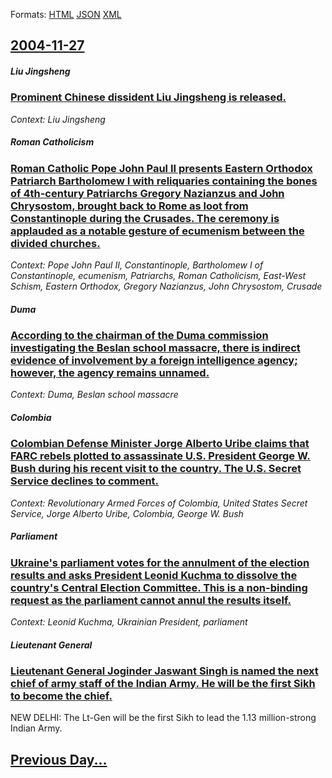 
Formats: [HTML](2004/11/27/index.html)  [JSON](2004/11/27/index.json)  [XML](2004/11/27/index.xml)  

## [2004-11-27](/news/2004/11/27/index.md)

##### Liu Jingsheng
### [ Prominent Chinese dissident Liu Jingsheng is released. ](/news/2004/11/27/prominent-chinese-dissident-liu-jingsheng-is-released.md)
_Context: Liu Jingsheng_

##### Roman Catholicism
### [ Roman Catholic Pope John Paul&nbsp;II presents Eastern Orthodox Patriarch Bartholomew&nbsp;I with reliquaries containing the bones of 4th-century Patriarchs Gregory Nazianzus and John Chrysostom, brought back to Rome as loot from Constantinople during the Crusades. The ceremony is applauded as a notable gesture of ecumenism between the divided churches. ](/news/2004/11/27/roman-catholic-pope-john-paul-nbsp-ii-presents-eastern-orthodox-patriarch-bartholomew-nbsp-i-with-reliquaries-containing-the-bones-of-4th-c.md)
_Context: Pope John Paul&nbsp;II, Constantinople, Bartholomew I of Constantinople, ecumenism, Patriarchs, Roman Catholicism, East-West Schism, Eastern Orthodox, Gregory Nazianzus, John Chrysostom, Crusade_

##### Duma
### [ According to the chairman of the Duma commission investigating the Beslan school massacre, there is indirect evidence of involvement by a foreign intelligence agency; however, the agency remains unnamed. ](/news/2004/11/27/according-to-the-chairman-of-the-duma-commission-investigating-the-beslan-school-massacre-there-is-indirect-evidence-of-involvement-by-a-f.md)
_Context: Duma, Beslan school massacre_

##### Colombia
### [ Colombian Defense Minister Jorge Alberto Uribe claims that FARC rebels plotted to assassinate U.S. President George W. Bush during his recent visit to the country. The U.S. Secret Service declines to comment. ](/news/2004/11/27/colombian-defense-minister-jorge-alberto-uribe-claims-that-farc-rebels-plotted-to-assassinate-u-s-president-george-w-bush-during-his-rece.md)
_Context: Revolutionary Armed Forces of Colombia, United States Secret Service, Jorge Alberto Uribe, Colombia, George W. Bush_

##### Parliament
### [ Ukraine's parliament votes for the annulment of the election results and asks President Leonid Kuchma to dissolve the country's Central Election Committee. This is a non-binding request as the parliament cannot annul the results itself. ](/news/2004/11/27/ukraine-s-parliament-votes-for-the-annulment-of-the-election-results-and-asks-president-leonid-kuchma-to-dissolve-the-country-s-central-ele.md)
_Context: Leonid Kuchma, Ukrainian President, parliament_

##### Lieutenant General
### [ Lieutenant General Joginder Jaswant Singh is named the next chief of army staff of the Indian Army. He will be the first Sikh to become the chief. ](/news/2004/11/27/lieutenant-general-joginder-jaswant-singh-is-named-the-next-chief-of-army-staff-of-the-indian-army-he-will-be-the-first-sikh-to-become-the.md)
NEW DELHI: The Lt-Gen will be the first Sikh to lead the 1.13 million-strong Indian Army.

## [Previous Day...](/news/2004/11/26/index.md)

